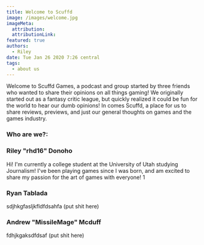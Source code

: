 ```yaml
---
title: Welcome to Scuffd
image: /images/welcome.jpg
imageMeta:
  attribution:
  attributionLink:
featured: true
authors:
  - Riley
date: Tue Jan 26 2020 7:26 central
tags:
  - about us
---
```


Welcome to Scuffd Games, a podcast and group started by three friends who wanted to share their opinions on all things gaming! 
We originally started out as a fantasy critic league, but quickly realized it could be fun for the world to hear our dumb opinions!
In comes Scuffd, a place for us to share reviews, previews, and just our general thoughts on games and the games industry.

### Who are we?:

### Riley "rhd16" Donoho
Hi! I'm currently a college student at the University of Utah studying Journalism! I've been playing games since I was born,
and am excited to share my passion for the art of games with everyone!  1

 ### Ryan Tablada 
 sdjhkgfasljkfldfdsahfa (put shit here)

### Andrew "MissileMage" Mcduff
fdhjkgaksdfdsaf (put shit here)


